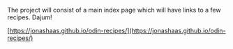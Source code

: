 The project will consist of a main index page which will have links to a few recipes. Dajum!

[https://jonashaas.github.io/odin-recipes/](https://jonashaas.github.io/odin-recipes/)